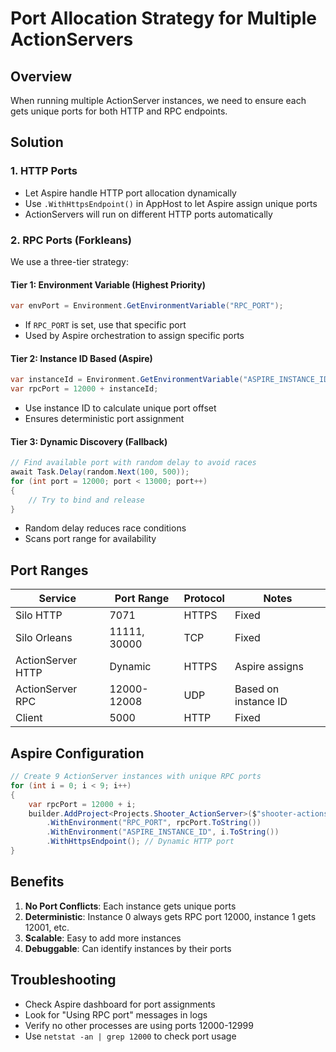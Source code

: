 # Port Allocation Strategy for Multiple ActionServers

## Overview
When running multiple ActionServer instances, we need to ensure each gets unique ports for both HTTP and RPC endpoints.

## Solution

### 1. HTTP Ports
- Let Aspire handle HTTP port allocation dynamically
- Use `.WithHttpsEndpoint()` in AppHost to let Aspire assign unique ports
- ActionServers will run on different HTTP ports automatically

### 2. RPC Ports (Forkleans)
We use a three-tier strategy:

#### Tier 1: Environment Variable (Highest Priority)
```csharp
var envPort = Environment.GetEnvironmentVariable("RPC_PORT");
```
- If `RPC_PORT` is set, use that specific port
- Used by Aspire orchestration to assign specific ports

#### Tier 2: Instance ID Based (Aspire)
```csharp
var instanceId = Environment.GetEnvironmentVariable("ASPIRE_INSTANCE_ID");
var rpcPort = 12000 + instanceId;
```
- Use instance ID to calculate unique port offset
- Ensures deterministic port assignment

#### Tier 3: Dynamic Discovery (Fallback)
```csharp
// Find available port with random delay to avoid races
await Task.Delay(random.Next(100, 500));
for (int port = 12000; port < 13000; port++)
{
    // Try to bind and release
}
```
- Random delay reduces race conditions
- Scans port range for availability

## Port Ranges

| Service | Port Range | Protocol | Notes |
|---------|------------|----------|-------|
| Silo HTTP | 7071 | HTTPS | Fixed |
| Silo Orleans | 11111, 30000 | TCP | Fixed |
| ActionServer HTTP | Dynamic | HTTPS | Aspire assigns |
| ActionServer RPC | 12000-12008 | UDP | Based on instance ID |
| Client | 5000 | HTTP | Fixed |

## Aspire Configuration

```csharp
// Create 9 ActionServer instances with unique RPC ports
for (int i = 0; i < 9; i++)
{
    var rpcPort = 12000 + i;
    builder.AddProject<Projects.Shooter_ActionServer>($"shooter-actionserver-{i}")
        .WithEnvironment("RPC_PORT", rpcPort.ToString())
        .WithEnvironment("ASPIRE_INSTANCE_ID", i.ToString())
        .WithHttpsEndpoint(); // Dynamic HTTP port
}
```

## Benefits
1. **No Port Conflicts**: Each instance gets unique ports
2. **Deterministic**: Instance 0 always gets RPC port 12000, instance 1 gets 12001, etc.
3. **Scalable**: Easy to add more instances
4. **Debuggable**: Can identify instances by their ports

## Troubleshooting
- Check Aspire dashboard for port assignments
- Look for "Using RPC port" messages in logs
- Verify no other processes are using ports 12000-12999
- Use `netstat -an | grep 12000` to check port usage